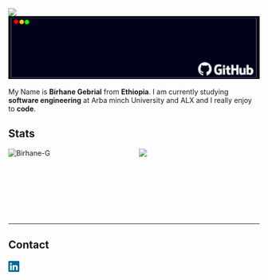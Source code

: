 <img align="left" src="https://visitor-badge.laobi.icu/badge?page_id=Birhane-G.Birhane-G">
<img alt="Birhane GitHub Profile" src="images/gitprofile.jpg"/>
<p>My Name is <b>Birhane Gebrial</b> from <b>Ethiopia</b>. I am currently studying <b>software engineering</b> at Arba minch University and ALX and I really enjoy to <b>code</b>.</p>
<h2>Stats</h2>
 <div>
    <a href="https://github.com/Birhane-G">
      <img align="left" width="48%" src="https://github-readme-streak-stats.herokuapp.com?user=Birhane-G&theme=hacker&hide_border=true&date_format=j%20M%5B%20Y%5D" alt="Birhane-G" />
    </a>
    <a href="https://github.com/Birhane-G" title="Birhane">
      <img align="right" width="48%" src="https://github-readme-stats.vercel.app/api?username=Birhane-G&show_icons=true&theme=highcontrast" />
    </a>
</div>
<br/><br/><br/><br/><br/><br/><br/><br/>
<hr>
<h2>Contact</h2>
<h5>
  <a href="https://www.linkedin.com/in/birhane-gebrial-a85b5a197" title="LinkedIn Profile"><img width="22" src="images/linkedin.svg"></a>
</h5>
